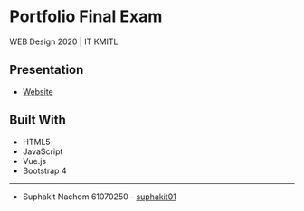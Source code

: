 # Portfolio Final Exam
WEB Design 2020 | IT KMITL

## Presentation
* [Website](https://suphakit01.github.io/Portfolio-Final-Exam/)

## Built With
* HTML5
* JavaScript
* Vue.js
* Bootstrap 4

---
* Suphakit  Nachom        61070250 - [suphakit01](https://github.com/suphakit01)
